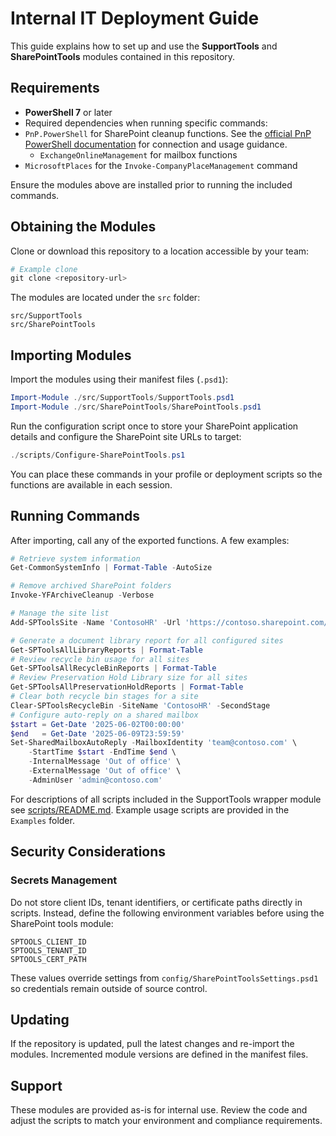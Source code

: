 # Internal IT Deployment Guide

This guide explains how to set up and use the **SupportTools** and **SharePointTools** modules contained in this repository.

## Requirements

* **PowerShell 7** or later
* Required dependencies when running specific commands:
* `PnP.PowerShell` for SharePoint cleanup functions. See the [official PnP PowerShell documentation](https://pnp.github.io/powershell/index.html) for connection and usage guidance.
  * `ExchangeOnlineManagement` for mailbox functions
* `MicrosoftPlaces` for the `Invoke-CompanyPlaceManagement` command

Ensure the modules above are installed prior to running the included commands.

## Obtaining the Modules

Clone or download this repository to a location accessible by your team:

```powershell
# Example clone
git clone <repository-url>
```

The modules are located under the `src` folder:

```
src/SupportTools
src/SharePointTools
```

## Importing Modules

Import the modules using their manifest files (`.psd1`):

```powershell
Import-Module ./src/SupportTools/SupportTools.psd1
Import-Module ./src/SharePointTools/SharePointTools.psd1
```

Run the configuration script once to store your SharePoint application details and configure the SharePoint site URLs to target:

```powershell
./scripts/Configure-SharePointTools.ps1
```

You can place these commands in your profile or deployment scripts so the functions are available in each session.

## Running Commands

After importing, call any of the exported functions. A few examples:

```powershell
# Retrieve system information
Get-CommonSystemInfo | Format-Table -AutoSize

# Remove archived SharePoint folders
Invoke-YFArchiveCleanup -Verbose

# Manage the site list
Add-SPToolsSite -Name 'ContosoHR' -Url 'https://contoso.sharepoint.com/sites/HR'

# Generate a document library report for all configured sites
Get-SPToolsAllLibraryReports | Format-Table
# Review recycle bin usage for all sites
Get-SPToolsAllRecycleBinReports | Format-Table
# Review Preservation Hold Library size for all sites
Get-SPToolsAllPreservationHoldReports | Format-Table
# Clear both recycle bin stages for a site
Clear-SPToolsRecycleBin -SiteName 'ContosoHR' -SecondStage
# Configure auto-reply on a shared mailbox
$start = Get-Date '2025-06-02T00:00:00'
$end   = Get-Date '2025-06-09T23:59:59'
Set-SharedMailboxAutoReply -MailboxIdentity 'team@contoso.com' \
    -StartTime $start -EndTime $end \
    -InternalMessage 'Out of office' \ 
    -ExternalMessage 'Out of office' \ 
    -AdminUser 'admin@contoso.com'
```

For descriptions of all scripts included in the SupportTools wrapper module see [scripts/README.md](../scripts/README.md). Example usage scripts are provided in the `Examples` folder.

## Security Considerations

### Secrets Management

Do not store client IDs, tenant identifiers, or certificate paths directly in scripts. Instead, define the following environment variables before using the SharePoint tools module:

```text
SPTOOLS_CLIENT_ID
SPTOOLS_TENANT_ID
SPTOOLS_CERT_PATH
```

These values override settings from `config/SharePointToolsSettings.psd1` so credentials remain outside of source control.

## Updating

If the repository is updated, pull the latest changes and re-import the modules. Incremented module versions are defined in the manifest files.

## Support

These modules are provided as-is for internal use. Review the code and adjust the scripts to match your environment and compliance requirements.

